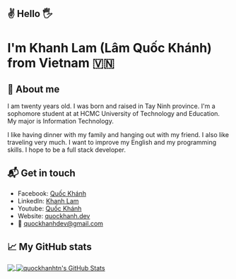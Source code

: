 ## &#x270C; Hello &#x1F590; 
# I'm Khanh Lam (Lâm Quốc Khánh) from Vietnam :vietnam:

## &#x1F935; About me

I am twenty years old. I was born and raised in Tay Ninh province. I'm a sophomore student at at HCMC University of Technology and Education. My major is Information Technology.

I like having dinner with my family and hanging out with my friend. I also like traveling very much. I want to improve my English and my programming skills. I hope to be a full stack developer.



## 📬 Get in touch
- Facebook: [Quốc Khánh][1]
- LinkedIn: [Khanh Lam][2]
- Youtube: [Quốc Khánh][3]
- Website: [quockhanh.dev][4]
- &#x1F4E7; [quockhanhdev@gmail.com][5]



## &#x1f4c8; My GitHub stats

<a href="https://github.com/quockhanhtn/quockhanhtn">
  <img align="center" src="https://github-readme-stats.vercel.app/api/top-langs/?username=quockhanhtn&hide=java,html&title_color=ffffff&text_color=c9cacc&icon_color=2bbc8a&bg_color=1d1f21" />
</a>

<a href="https://github.com/quockhanhtn/quockhanhtn">
  <img align="center" src="https://github-readme-stats.vercel.app/api?username=quockhanhtn&show_icons=true&line_height=27&count_private=true&title_color=ffffff&text_color=c9cacc&icon_color=2bbc8a&bg_color=1d1f21" alt="quockhanhtn's GitHub Stats" />
</a>

[1]: http://facebook.com/profile.php?id=100004367534716
[2]: https://www.linkedin.com/in/lamquockhanh
[3]: https://www.youtube.com/channel/UCmhjCVQCe69Z68Fc6zsifAQ
[4]: https://quockhanh.dev
[5]: mailto:quockhanhdev@gmail.com